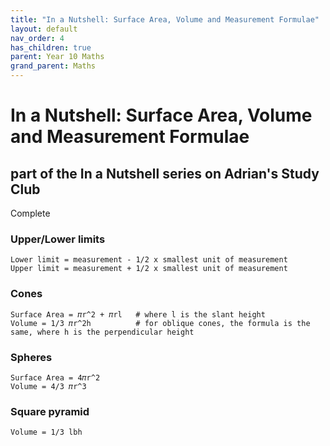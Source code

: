 ```yaml
---
title: "In a Nutshell: Surface Area, Volume and Measurement Formulae"
layout: default
nav_order: 4
has_children: true
parent: Year 10 Maths
grand_parent: Maths
---
```


# In a Nutshell: Surface Area, Volume and Measurement Formulae
## part of the In a Nutshell series on Adrian's Study Club

<label class="label label-green">Complete</label>

### Upper/Lower limits

```nimrod
Lower limit = measurement - 1/2 x smallest unit of measurement
Upper limit = measurement + 1/2 x smallest unit of measurement
```

### Cones

```nimrod
Surface Area = 𝜋r^2 + 𝜋rl   # where l is the slant height
Volume = 1/3 𝜋r^2h          # for oblique cones, the formula is the same, where h is the perpendicular height
```

### Spheres

```
Surface Area = 4𝜋r^2
Volume = 4/3 𝜋r^3
```

### Square pyramid

```
Volume = 1/3 lbh
```